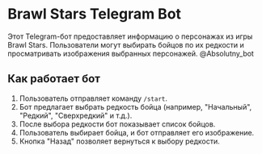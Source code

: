 # Brawl Stars Telegram Bot

Этот Telegram-бот предоставляет информацию о персонажах из игры Brawl Stars. Пользователи могут выбирать бойцов по их редкости и просматривать изображения выбранных персонажей. @Absolutny_bot

## Как работает бот

1. Пользователь отправляет команду `/start`.
2. Бот предлагает выбрать редкость бойца (например, "Начальный", "Редкий", "Сверхредкий" и т.д.).
3. После выбора редкости бот показывает список бойцов.
4. Пользователь выбирает бойца, и бот отправляет его изображение.
5. Кнопка "Назад" позволяет вернуться к выбору редкости.
